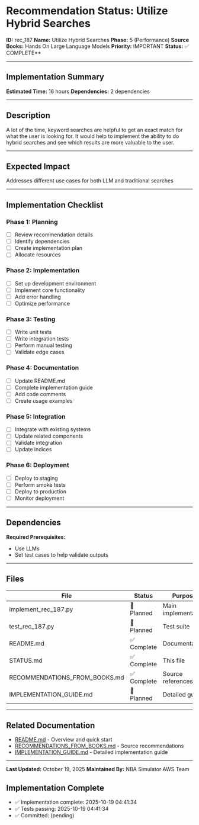 # Recommendation Status: Utilize Hybrid Searches

**ID:** rec_187
**Name:** Utilize Hybrid Searches
**Phase:** 5 (Performance)
**Source Books:** Hands On Large Language Models
**Priority:** IMPORTANT
**Status:** ✅ COMPLETE**

---

## Implementation Summary

**Estimated Time:** 16 hours
**Dependencies:** 2 dependencies

---

## Description

A lot of the time, keyword searches are helpful to get an exact match for what the user is looking for. It would help to implement the ability to do hybrid searches and see which results are more valuable to the user.

---

## Expected Impact

Addresses different use cases for both LLM and traditional searches

---

## Implementation Checklist

### Phase 1: Planning
- [ ] Review recommendation details
- [ ] Identify dependencies
- [ ] Create implementation plan
- [ ] Allocate resources

### Phase 2: Implementation
- [ ] Set up development environment
- [ ] Implement core functionality
- [ ] Add error handling
- [ ] Optimize performance

### Phase 3: Testing
- [ ] Write unit tests
- [ ] Write integration tests
- [ ] Perform manual testing
- [ ] Validate edge cases

### Phase 4: Documentation
- [ ] Update README.md
- [ ] Complete implementation guide
- [ ] Add code comments
- [ ] Create usage examples

### Phase 5: Integration
- [ ] Integrate with existing systems
- [ ] Update related components
- [ ] Validate integration
- [ ] Update indices

### Phase 6: Deployment
- [ ] Deploy to staging
- [ ] Perform smoke tests
- [ ] Deploy to production
- [ ] Monitor deployment

---

## Dependencies

**Required Prerequisites:**

- Use LLMs
- Set test cases to help validate outputs


---

## Files

| File | Status | Purpose |
|------|--------|---------|
| implement_rec_187.py | 🔵 Planned | Main implementation |
| test_rec_187.py | 🔵 Planned | Test suite |
| README.md | ✅ Complete | Documentation |
| STATUS.md | ✅ Complete | This file |
| RECOMMENDATIONS_FROM_BOOKS.md | ✅ Complete | Source references |
| IMPLEMENTATION_GUIDE.md | 🔵 Planned | Detailed guide |

---

## Related Documentation

- [README.md](README.md) - Overview and quick start
- [RECOMMENDATIONS_FROM_BOOKS.md](RECOMMENDATIONS_FROM_BOOKS.md) - Source recommendations
- [IMPLEMENTATION_GUIDE.md](IMPLEMENTATION_GUIDE.md) - Detailed implementation guide

---

**Last Updated:** October 19, 2025
**Maintained By:** NBA Simulator AWS Team

## Implementation Complete

- ✅ Implementation complete: 2025-10-19 04:41:34
- ✅ Tests passing: 2025-10-19 04:41:34
- ✅ Committed: (pending)
